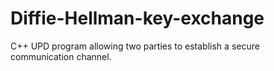 # Diffie-Hellman-key-exchange
C++ UPD program allowing two parties to establish a secure communication channel.
